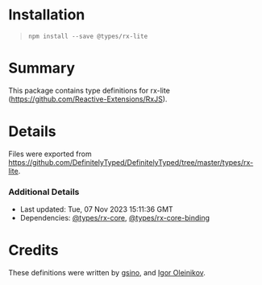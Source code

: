 # Installation
> `npm install --save @types/rx-lite`

# Summary
This package contains type definitions for rx-lite (https://github.com/Reactive-Extensions/RxJS).

# Details
Files were exported from https://github.com/DefinitelyTyped/DefinitelyTyped/tree/master/types/rx-lite.

### Additional Details
 * Last updated: Tue, 07 Nov 2023 15:11:36 GMT
 * Dependencies: [@types/rx-core](https://npmjs.com/package/@types/rx-core), [@types/rx-core-binding](https://npmjs.com/package/@types/rx-core-binding)

# Credits
These definitions were written by [gsino](http://www.codeplex.com/site/users/view/gsino), and [Igor Oleinikov](https://github.com/Igorbek).
